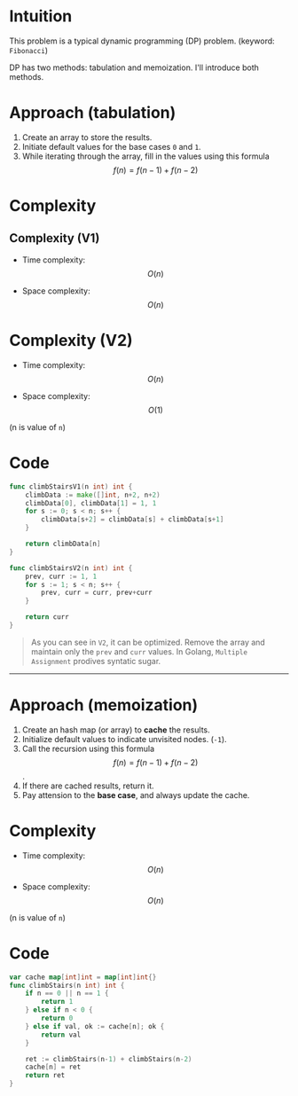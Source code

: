 # Intuition
<!-- Describe your first thoughts on how to solve this problem. -->
This problem is a typical dynamic programming (DP) problem. (keyword: `Fibonacci`)

DP has two methods: tabulation and memoization. I'll introduce both methods.
# Approach (tabulation)
<!-- Describe your approach to solving the problem. -->
1. Create an array to store the results.
2. Initiate default values for the base cases `0` and `1`.
3. While iterating through the array, fill in the values using this formula $$f(n) = f(n-1) + f(n-2)$$
# Complexity
## Complexity (V1)
- Time complexity: $$O(n)$$
<!-- Add your time complexity here, e.g. $$O(n)$$ -->

- Space complexity: $$O(n)$$
<!-- Add your space complexity here, e.g. $$O(n)$$ -->
# Complexity (V2)
- Time complexity: $$O(n)$$
<!-- Add your time complexity here, e.g. $$O(n)$$ -->

- Space complexity: $$O(1)$$
<!-- Add your space complexity here, e.g. $$O(n)$$ -->

(n is value of `n`)
# Code
```go
func climbStairsV1(n int) int {
	climbData := make([]int, n+2, n+2)
	climbData[0], climbData[1] = 1, 1
	for s := 0; s < n; s++ {
		climbData[s+2] = climbData[s] + climbData[s+1]
	}

	return climbData[n]
}

func climbStairsV2(n int) int {
	prev, curr := 1, 1
	for s := 1; s < n; s++ {
		prev, curr = curr, prev+curr
	}

	return curr
}
```

> As you can see in `V2`, it can be optimized. Remove the array and maintain only the `prev` and `curr` values. In Golang, `Multiple Assignment` prodives syntatic sugar.

- - -

# Approach (memoization)
<!-- Describe your approach to solving the problem. -->
1. Create an hash map (or array) to **cache** the results.
2. Initialize default values to indicate unvisited nodes. (`-1`).
3. Call the recursion using this formula $$f(n) = f(n-1) + f(n-2)$$.
4. If there are cached results, return it.
5. Pay attension to the **base case**, and always update the cache.

# Complexity
- Time complexity: $$O(n)$$
<!-- Add your time complexity here, e.g. $$O(n)$$ -->

- Space complexity: $$O(n)$$
<!-- Add your space complexity here, e.g. $$O(n)$$ -->
(n is value of `n`)
# Code
```go
var cache map[int]int = map[int]int{}
func climbStairs(n int) int {
	if n == 0 || n == 1 {
		return 1
	} else if n < 0 {
		return 0
	} else if val, ok := cache[n]; ok {
		return val
	}

	ret := climbStairs(n-1) + climbStairs(n-2)
	cache[n] = ret
	return ret
}
```